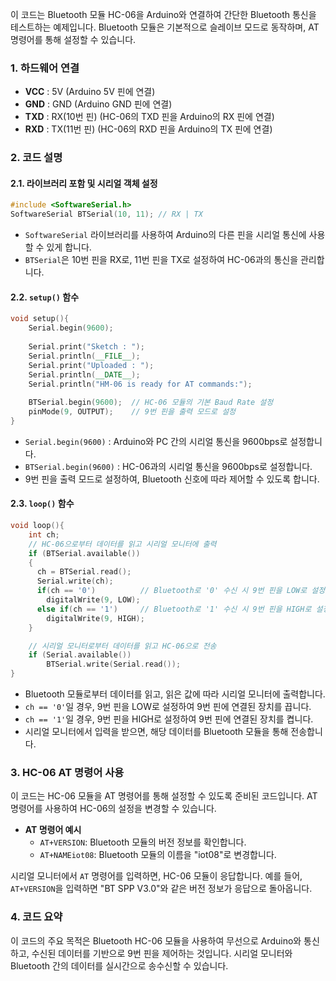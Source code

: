 이 코드는 Bluetooth 모듈 HC-06을 Arduino와 연결하여 간단한 Bluetooth 통신을 테스트하는 예제입니다. Bluetooth 모듈은 기본적으로 슬레이브 모드로 동작하며, AT 명령어를 통해 설정할 수 있습니다.

### 1. 하드웨어 연결

- **VCC** : 5V (Arduino 5V 핀에 연결)
- **GND** : GND (Arduino GND 핀에 연결)
- **TXD** : RX(10번 핀) (HC-06의 TXD 핀을 Arduino의 RX 핀에 연결)
- **RXD** : TX(11번 핀) (HC-06의 RXD 핀을 Arduino의 TX 핀에 연결)

### 2. 코드 설명

#### 2.1. 라이브러리 포함 및 시리얼 객체 설정

```cpp
#include <SoftwareSerial.h>
SoftwareSerial BTSerial(10, 11); // RX | TX
```

- `SoftwareSerial` 라이브러리를 사용하여 Arduino의 다른 핀을 시리얼 통신에 사용할 수 있게 합니다.
- `BTSerial`은 10번 핀을 RX로, 11번 핀을 TX로 설정하여 HC-06과의 통신을 관리합니다.

#### 2.2. `setup()` 함수

```cpp
void setup(){
    Serial.begin(9600);
 
    Serial.print("Sketch : ");
    Serial.println(__FILE__);
    Serial.print("Uploaded : ");
    Serial.println(__DATE__);
    Serial.println("HM-06 is ready for AT commands:");
 
    BTSerial.begin(9600);  // HC-06 모듈의 기본 Baud Rate 설정
    pinMode(9, OUTPUT);    // 9번 핀을 출력 모드로 설정
}
```

- `Serial.begin(9600)` : Arduino와 PC 간의 시리얼 통신을 9600bps로 설정합니다.
- `BTSerial.begin(9600)` : HC-06과의 시리얼 통신을 9600bps로 설정합니다.
- 9번 핀을 출력 모드로 설정하여, Bluetooth 신호에 따라 제어할 수 있도록 합니다.

#### 2.3. `loop()` 함수

```cpp
void loop(){
    int ch;
    // HC-06으로부터 데이터를 읽고 시리얼 모니터에 출력
    if (BTSerial.available())
    {
      ch = BTSerial.read();
      Serial.write(ch);
      if(ch == '0')          // Bluetooth로 '0' 수신 시 9번 핀을 LOW로 설정
        digitalWrite(9, LOW);
      else if(ch == '1')     // Bluetooth로 '1' 수신 시 9번 핀을 HIGH로 설정
        digitalWrite(9, HIGH);
    }

    // 시리얼 모니터로부터 데이터를 읽고 HC-06으로 전송
    if (Serial.available())
        BTSerial.write(Serial.read());
}
```

- Bluetooth 모듈로부터 데이터를 읽고, 읽은 값에 따라 시리얼 모니터에 출력합니다.
- `ch == '0'`일 경우, 9번 핀을 LOW로 설정하여 9번 핀에 연결된 장치를 끕니다.
- `ch == '1'`일 경우, 9번 핀을 HIGH로 설정하여 9번 핀에 연결된 장치를 켭니다.
- 시리얼 모니터에서 입력을 받으면, 해당 데이터를 Bluetooth 모듈을 통해 전송합니다.

### 3. HC-06 AT 명령어 사용

이 코드는 HC-06 모듈을 AT 명령어를 통해 설정할 수 있도록 준비된 코드입니다. AT 명령어를 사용하여 HC-06의 설정을 변경할 수 있습니다.

- **AT 명령어 예시**
  - `AT+VERSION`: Bluetooth 모듈의 버전 정보를 확인합니다.
  - `AT+NAMEiot08`: Bluetooth 모듈의 이름을 "iot08"로 변경합니다.
  
시리얼 모니터에서 `AT` 명령어를 입력하면, HC-06 모듈이 응답합니다. 예를 들어, `AT+VERSION`을 입력하면 "BT SPP V3.0"와 같은 버전 정보가 응답으로 돌아옵니다.

### 4. 코드 요약

이 코드의 주요 목적은 Bluetooth HC-06 모듈을 사용하여 무선으로 Arduino와 통신하고, 수신된 데이터를 기반으로 9번 핀을 제어하는 것입니다. 시리얼 모니터와 Bluetooth 간의 데이터를 실시간으로 송수신할 수 있습니다.